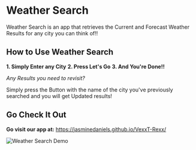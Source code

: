 # Weather Search
Weather Search is an app that retrieves the Current and Forecast Weather Results for any city you can think of!!

## How to Use Weather Search

**1. Simply Enter any City**
**2. Press Let's Go**
**3. And You're Done!!**

*Any Results you need to revisit?*

Simply press the Button with the name of the city you've previously searched and you will get Updated results!

## Go Check It Out

**Go visit our app at:**
https://jasminedaniels.github.io/VexxT-Rexx/

![Weather Search Demo](./images/Results%20_%20Weather%20Search.gif)